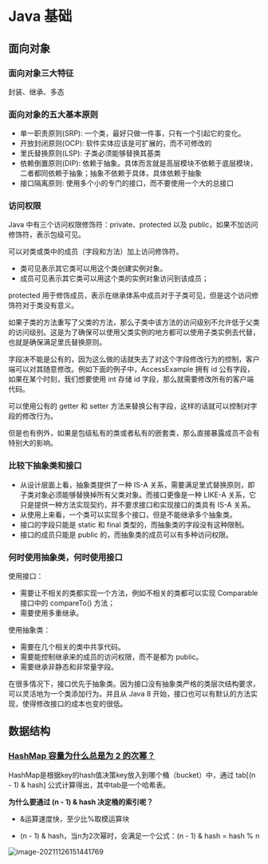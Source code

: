 # Java 基础

## 面向对象

### 面向对象三大特征

封装、继承、多态

### 面向对象的五大基本原则

- 单一职责原则(SRP): 一个类，最好只做一件事，只有一个引起它的变化。
- 开放封闭原则(OCP): 软件实体应该是可扩展的，而不可修改的
- 里氏替换原则(LSP): 子类必须能够替换其基类
- 依赖倒置原则(DIP): 依赖于抽象。具体而言就是高层模块不依赖于底层模块，二者都同依赖于抽象；抽象不依赖于具体，具体依赖于抽象
- 接口隔离原则: 使用多个小的专门的接口，而不要使用一个大的总接口

### 访问权限

Java 中有三个访问权限修饰符：private、protected 以及 public，如果不加访问修饰符，表示包级可见。

可以对类或类中的成员（字段和方法）加上访问修饰符。

- 类可见表示其它类可以用这个类创建实例对象。
- 成员可见表示其它类可以用这个类的实例对象访问到该成员；

protected 用于修饰成员，表示在继承体系中成员对于子类可见，但是这个访问修饰符对于类没有意义。

如果子类的方法重写了父类的方法，那么子类中该方法的访问级别不允许低于父类的访问级别。这是为了确保可以使用父类实例的地方都可以使用子类实例去代替，也就是确保满足里氏替换原则。

字段决不能是公有的，因为这么做的话就失去了对这个字段修改行为的控制，客户端可以对其随意修改。例如下面的例子中，AccessExample 拥有 id 公有字段，如果在某个时刻，我们想要使用 int 存储 id 字段，那么就需要修改所有的客户端代码。

可以使用公有的 getter 和 setter 方法来替换公有字段，这样的话就可以控制对字段的修改行为。

但是也有例外，如果是包级私有的类或者私有的嵌套类，那么直接暴露成员不会有特别大的影响。

### 比较下抽象类和接口

- 从设计层面上看，抽象类提供了一种 IS-A 关系，需要满足里式替换原则，即子类对象必须能够替换掉所有父类对象。而接口更像是一种 LIKE-A 关系，它只是提供一种方法实现契约，并不要求接口和实现接口的类具有 IS-A 关系。
- 从使用上来看，一个类可以实现多个接口，但是不能继承多个抽象类。
- 接口的字段只能是 static 和 final 类型的，而抽象类的字段没有这种限制。
- 接口的成员只能是 public 的，而抽象类的成员可以有多种访问权限。

### 何时使用抽象类，何时使用接口

使用接口：

- 需要让不相关的类都实现一个方法，例如不相关的类都可以实现 Comparable 接口中的 compareTo() 方法；
- 需要使用多重继承。

使用抽象类：

- 需要在几个相关的类中共享代码。
- 需要能控制继承来的成员的访问权限，而不是都为 public。
- 需要继承非静态和非常量字段。

在很多情况下，接口优先于抽象类。因为接口没有抽象类严格的类层次结构要求，可以灵活地为一个类添加行为。并且从 Java 8 开始，接口也可以有默认的方法实现，使得修改接口的成本也变的很低。

## 数据结构

### [HashMap 容量为什么总是为 2 的次幂？](https://www.cnblogs.com/javastack/p/13356402.html)

HashMap是根据key的hash值决策key放入到哪个桶（bucket）中，通过 tab[(n - 1) & hash] 公式计算得出，其中tab是一个哈希表。

**为什么要通过 (n - 1) & hash 决定桶的索引呢？**

- &运算速度快，至少比%取模运算块

- (n - 1) & hash，当n为2次幂时，会满足一个公式：(n - 1) & hash = hash % n

![image-20211126151441769](https://gitee.com/zhangxianbing/assets/raw/master/typora/2021-11-26-15-14-49_image-20211126151441769.png)
